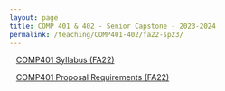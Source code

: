 ```yaml
---
layout: page
title: COMP 401 & 402 - Senior Capstone - 2023-2024
permalink: /teaching/COMP401-402/fa22-sp23/
---
```


&nbsp;&nbsp;&nbsp;[COMP401 Syllabus (FA22)](/teaching/COMP401-402/fa22-sp23/comp401-syllabus.pdf)

&nbsp;&nbsp;&nbsp;[COMP401 Proposal Requirements (FA22)](/teaching/COMP401-402/fa22-sp23/comp401-proposal.pdf)



